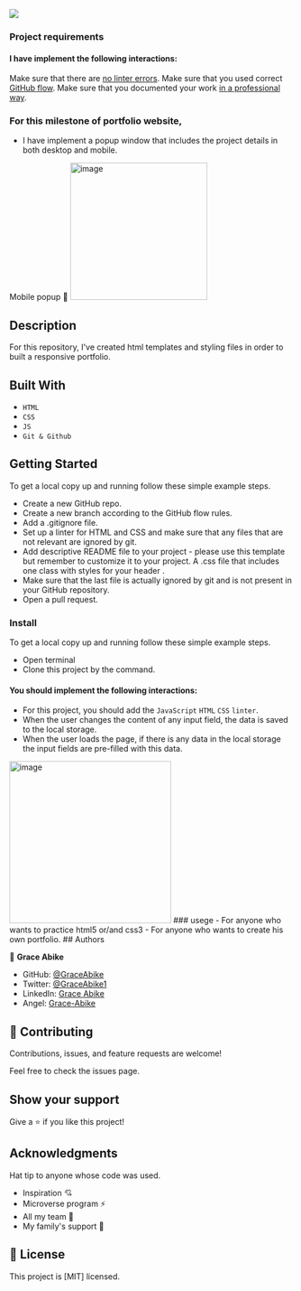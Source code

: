 ![](https://img.shields.io/badge/Microverse-blueviolet)

### Project requirements
#### I have implement the following interactions:

Make sure that there are [no linter errors](https://github.com/microverseinc/linters-config).
Make sure that you used correct [GitHub flow](https://github.com/microverseinc/curriculum-transversal-skills/blob/main/git-github/articles/github_flow.md).
Make sure that you documented your work [in a professional way](https://github.com/microverseinc/curriculum-transversal-skills/blob/main/documentation/articles/professional_repo_rules.md).
### For this milestone of portfolio website,
- I have implement a popup window that includes the project details in both desktop and mobile.

Mobile popup 📱 
<img width="243" alt="image" src="https://user-images.githubusercontent.com/88346506/189675023-f65a599b-3432-4569-a788-dae6260ad941.png">

## Description
For this repository, I've created html templates and styling files in order to built a responsive portfolio.

## Built With
- `HTML`
- `CSS`
- `JS`
- `Git & Github`

## Getting Started
To get a local copy up and running follow these simple example steps.
- Create a new GitHub repo.
- Create a new branch according to the GitHub flow rules.
- Add a .gitignore file.
- Set up a linter for HTML and CSS and make sure that any files that are not relevant are ignored by git.
- Add descriptive README file to your project - please use this template but remember to customize it to your project.
A .css file that includes one class with styles for your header .
- Make sure that the last file is actually ignored by git and is not present in your GitHub repository.
- Open a pull request.

### Install
To get a local copy up and running follow these simple example steps.
- Open terminal
- Clone this project by the command.

#### You should implement the following interactions:

- For this project, you should add the `JavaScript`  `HTML`  `CSS` `linter`.
- When the user changes the content of any input field, the data is saved to the local storage.
- When the user loads the page, if there is any data in the local storage the input fields are pre-filled with this data.

<img width="287" alt="image" src="https://user-images.githubusercontent.com/88346506/189676053-9f64f544-0172-41ab-aea8-faedc2077e3c.png">
### usege
- For anyone who wants to practice html5 or/and css3
- For anyone who wants to create his own portfolio.
## Authors

👤 **Grace Abike**

- GitHub: [@GraceAbike](https://github.com/GraceAbike)
- Twitter: [@GraceAbike1](https://twitter.com/GraceAbike1)
- LinkedIn: [Grace Abike](https://www.linkedin.com/in/grace-abike-02770522a/)
- Angel: [Grace-Abike](https://angel.co/u/grace-abike)
## 🤝 Contributing

Contributions, issues, and feature requests are welcome!

Feel free to check the issues page.

## Show your support

Give a ⭐️ if you like this project!

## Acknowledgments

Hat tip to anyone whose code was used.
- Inspiration 💘
- Microverse program ⚡
- All my team 🏹
- My family's support 🙌
## 📝 License

This project is [MIT] licensed.
